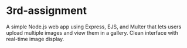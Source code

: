 # 3rd-assignment
A simple Node.js web app using Express, EJS, and Multer that lets users upload multiple images and view them in a gallery. Clean interface with real-time image display.
